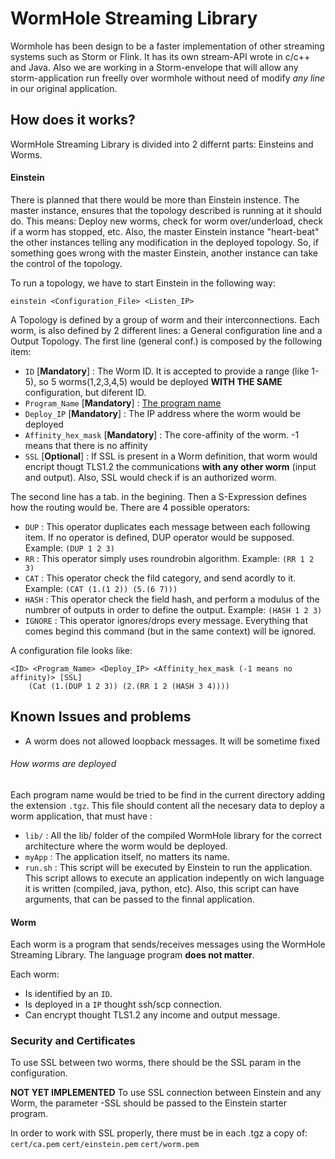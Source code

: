WormHole Streaming Library
==========================

Wormhole has been design to be a faster implementation of other streaming systems such as Storm or Flink.
It has its own stream-API wrote in c/c++ and Java.
Also we are working in a Storm-envelope that will allow any storm-application run freelly over wormhole without need of modify *any line* in our original application.

## How does it works?

WormHole Streaming Library is divided into 2 differnt parts: Einsteins and Worms.

#### Einstein
There is planned that there would be more than Einstein instence.
The master instance, ensures that the topology described is running at it should do. This means: Deploy new worms, check for worm over/underload, check if a worm has stopped, etc.
Also, the master Einstein instance "heart-beat" the other instances telling any modification in the deployed topology. So, if something goes wrong with the master Einstein, another instance can take the control of the topology.

To run a topology, we have to start Einstein in the following way:

```
einstein <Configuration_File> <Listen_IP>
```

A Topology is defined by a group of worm and their interconnections.
Each worm, is also defined by 2 different lines: a General configuration line and a Output Topology.
The first line (general conf.) is composed by the following item:
- `ID`                  [**Mandatory**] : The Worm ID. It is accepted to provide a range (like 1-5), so 5 worms(1,2,3,4,5) would be deployed **WITH THE SAME** configuration, but diferent ID.
- `Program_Name`        [**Mandatory**] : [The program name](#how-worms-are-deployed)
- `Deploy_IP`           [**Mandatory**] : The IP address where the worm would be deployed
- `Affinity_hex_mask`   [**Mandatory**] : The core-affinity of the worm. -1 means that there is no affinity
- `SSL`                 [**Optional**]  : If SSL is present in a Worm definition, that worm would encript thougt TLS1.2 the communications **with any other worm** (input and output). Also, SSL would check if is an authorized worm.

The second line has a tab. in the begining. Then a S-Expression defines how the routing would be. There are 4 possible operators:
- `DUP`    : This operator duplicates each message between each following item. If no operator is defined, DUP operator would be supposed. Example: `(DUP 1 2 3)`
- `RR`     : This operator simply uses roundrobin algorithm. Example: `(RR 1 2 3)`
- `CAT`    : This operator check the fild category, and send acordly to it. Example: `(CAT (1.(1 2)) (5.(6 7)))`
- `HASH`   : This operator check the field hash, and perform a modulus of the numbrer of outputs in order to define the output. Example: `(HASH 1 2 3)`
- `IGNORE` : This operator ignores/drops every message. Everything that comes begind this command (but in the same context) will be ignored. 


A configuration file looks like:
```
<ID> <Program_Name> <Deploy_IP> <Affinity_hex_mask (-1 means no affinity)> [SSL]
	(Cat (1.(DUP 1 2 3)) (2.(RR 1 2 (HASH 3 4))))
```

## Known Issues and problems
- A worm does not allowed loopback messages. It will be sometime fixed

###### How worms are deployed
Each program name would be tried to be find in the current directory adding the extension `.tgz`. This file should content all the necesary data to deploy a worm application, that must have :
- `lib/`    : All the lib/ folder of the compiled WormHole library for the correct architecture where the worm would be deployed.
- `myApp`   : The application itself, no matters its name.
- `run.sh`  : This script will be executed by Einstein to run the application. This script allows to execute an application indepently on wich language it is written (compiled, java, python, etc). Also, this script can have arguments, that can be passed to the finnal application.

#### Worm
Each worm is a program that sends/receives messages using the WormHole Streaming Library. The language program **does not matter**.

Each worm:
- Is identified by an `ID`.
- Is deployed in a `IP` thought ssh/scp connection.
- Can encrypt thought TLS1.2 any income and output message.

### Security and Certificates

To use SSL between two worms, there should be the SSL param in the configuration.

**NOT YET IMPLEMENTED** To use SSL connection between Einstein and any Worm, the parameter -SSL should be passed to the Einstein starter program.

In order to work with SSL properly, there must be in each .tgz a copy of: `cert/ca.pem` `cert/einstein.pem` `cert/worm.pem`

